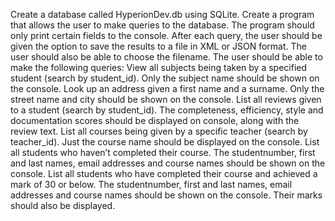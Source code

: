 Create a database called HyperionDev.db using SQLite.
Create a program that allows the user to make queries to the database. The program should only print certain fields to the console.
After each query, the user should be given the option to save the results to a file in XML or JSON format. The user should also be able to choose the filename.
The user should be able to make the following queries:
View all subjects being taken by a specified student (search by student_id). Only the subject name should be shown on the console.
Look up an address given a first name and a surname. Only the street name and city should be shown on the console.
List all reviews given to a student (search by student_id). The completeness, efficiency, style and documentation scores should be displayed on console, along with the review text.
List all courses being given by a specific teacher (search by teacher_id). Just the course name should be displayed on the console.
List all students who haven’t completed their course. The studentnumber, first and last names, email addresses and course names should be shown on the console.
List all students who have completed their course and achieved a mark of 30 or below. The studentnumber, first and last names, email addresses and course names should be shown on the console. Their marks should also be displayed.
